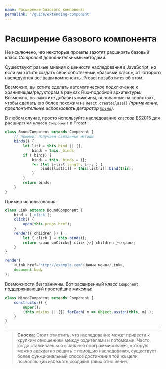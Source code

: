 ```yaml
---
name: Расширение базового компонента
permalink: '/guide/extending-component'
---
```


# Расширение базового компонента

Не исключено, что некоторые проекты захотят расширить базовый класс _Component_ дополнительными методами.

Существуют разные мнения о ценности наследования в JavaScript, но если вы хотите создать свой собственный «базовый класс», от которого наследуются все ваши компоненты, Preact позаботится об этом.

Возможно, вы хотите сделать автоматическое подключение к хранилищам/редукторам в рамках Flux-подобной архитектуры. Возможно, вы захотите добавить миксины, основанные на свойствах, чтобы сделать его более похожим на `React.createClass()` _(примечание: предпочтительнее использовать декоратор [`@bind`](https://github.com/developit/decko#bind))_.

В любом случае, просто используйте наследование классов ES2015 для расширения класса `Component` в Preact:

```js
class BoundComponent extends Component {
    // пример: получаем связанные методы
    binds() {
        let list = this.bind || [],
            binds = this._binds;
        if (!binds) {
            binds = this._binds = {};
            for (let i=list.length; i--; ) {
                binds[list[i]] = this[list[i]].bind(this);
            }
        }
        return binds;
    }
}
```

Пример использования:

```js
class Link extends BoundComponent {
    bind = ['click'];
    click() {
        open(this.props.href);
    }
    render({ children }) {
        let { click } = this.binds();
        return <span onClick={ click }>{ children }</span>;
    }
}

render(
    <Link href="http://example.com">Нажми меня</Link>,
    document.body
);
```


Возможности безграничны. Вот расширенный класс `Component`, поддерживающий простейшие миксины:

```js
class MixedComponent extends Component {
    constructor() {
        super();
        (this.mixins || []).forEach( m => Object.assign(this, m) );
    }
}
```

---

> **Сноска:** Стоит отметить, что наследование может привести к хрупким отношениям между родителями и потомками. Часто, когда сталкиваешься с задачей программирования, которую можно адекватно решить с помощью наследования, существует более функциональный способ достижения той же цели, позволяющий избежать создания таких отношений.
